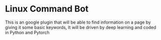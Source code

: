 # Linux Command Bot
This is an google plugin that will be able to find information on a page by giving it some basic keywords, It will be driven by deep learning and coded in Python and Pytorch
